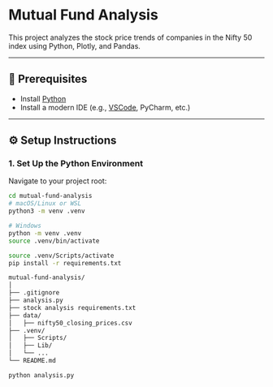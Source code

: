 # Mutual Fund Analysis

This project analyzes the stock price trends of companies in the Nifty 50 index using Python, Plotly, and Pandas.

---

## 🧰 Prerequisites

- Install [Python](https://www.python.org/downloads/)
- Install a modern IDE (e.g., [VSCode](https://code.visualstudio.com/), PyCharm, etc.)

---

## ⚙️ Setup Instructions

### 1. Set Up the Python Environment

Navigate to your project root:

```bash
cd mutual-fund-analysis
# macOS/Linux or WSL
python3 -m venv .venv

# Windows
python -m venv .venv
source .venv/bin/activate

source .venv/Scripts/activate
pip install -r requirements.txt

mutual-fund-analysis/
│
├── .gitignore
├── analysis.py
├── stock analysis requirements.txt
├── data/
│   ├── nifty50_closing_prices.csv
├── .venv/
│   ├── Scripts/
│   ├── Lib/
│   └── ...
└── README.md

python analysis.py
